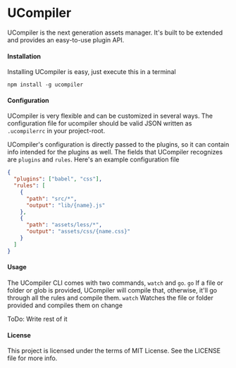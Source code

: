 UCompiler
=========

UCompiler is the next generation assets manager. It's built to be extended and provides an easy-to-use plugin API.

#### Installation

Installing UCompiler is easy, just execute this in a terminal
```
npm install -g ucompiler
```

#### Configuration

UCompiler is very flexible and can be customized in several ways. The configuration file for ucompiler should be valid JSON written as `.ucompilerrc` in your project-root.

UCompiler's configuration is directly passed to the plugins, so it can contain info intended for the plugins as well.
The fields that UCompiler recognizes are `plugins` and `rules`.
Here's an example configuration file

```json
{
  "plugins": ["babel", "css"],
  "rules": [
    {
      "path": "src/*",
      "output": "lib/{name}.js"
    },
    {
      "path": "assets/less/*",
      "output": "assets/css/{name.css}"
    }
  ]
}
```

#### Usage

The UCompiler CLI comes with two commands, `watch` and `go`.
`go` If a file or folder or glob is provided, UCompiler will compile that, otherwise, it'll go through all the rules and compile them.
`watch` Watches the file or folder provided and compiles them on change

ToDo: Write rest of it

#### License

This project is licensed under the terms of MIT License. See the LICENSE file for more info.
